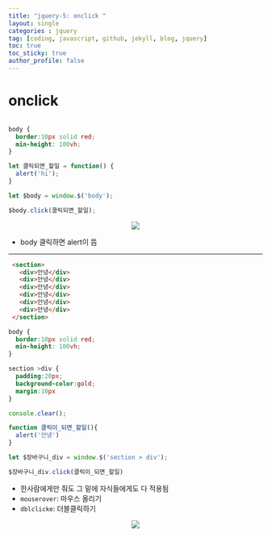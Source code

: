 ```yaml
---
title: "jquery-5: onclick "
layout: single
categories : jquery
tag: [coding, javascript, github, jekyll, blog, jquery]
toc: true
toc_sticky: true
author_profile: false
---
```


# onclick

```html

```

```css
body {
  border:10px solid red;
  min-height: 100vh;
}

```

```js
let 클릭되면_할일 = function() {
  alert('hi');
}

let $body = window.$('body');

$body.click(클릭되면_할일);
```

<p align="center">
  <img src="https://user-images.githubusercontent.com/111720411/209889719-aca7d5c7-7b69-4d37-ad1a-be096d5b759d.gif">
  </p>


- body 클릭하면 alert이 뜸



---

```html
 <section>
   <div>안녕</div>
   <div>안녕</div>
   <div>안녕</div>
   <div>안녕</div>
   <div>안녕</div>
   <div>안녕</div>
 </section>

```

```css
body {
  border:10px solid red;
  min-height: 100vh;
}

section >div {
  padding:20px;
  background-color:gold;
  margin:10px
}

```

```js
console.clear();

function 클릭이_되면_할일(){
  alert('안녕')
}

let $장바구니_div = window.$('section > div');

$장바구니_div.click(클릭이_되면_할일)
```



- 한사람에게만 줘도 그 밑에 자식들에게도 다 적용됨
- `mouserover`: 마우스 올리기
- `dblclicke`: 더블클릭하기

<p align="center">
  <img src="https://user-images.githubusercontent.com/111720411/209890032-83996dcf-5a93-4f62-868b-78ed302c1994.gif">
  </p>

